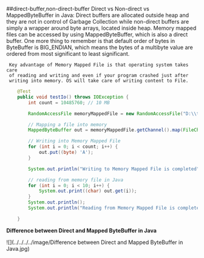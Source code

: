 ##direct-buffer,non-direct-buffer
   Direct vs Non-direct vs MappedByteBuffer in Java: Direct buffers are
	 allocated outside heap and they are not in control of Garbage Collection
	 while non-direct buffers are simply a wrapper around byte arrays, located
	 inside heap. Memory mapped files can be accessed by using
	 MappedByteBuffer, which is also a direct buffer. One more thing to
	 remember is that default order of bytes in ByteBuffer is BIG_ENDIAN,
	 which means the bytes of a multibyte value are ordered from most
	 significant to least significant.
	 
	 Key advantage of Memory Mapped File is that operating system takes care
	 of reading and writing and even if your program crashed just after
	 writing into memory. OS will take care of writing content to File.

```java
	@Test
	public void testIo() throws IOException {
		int count = 10485760; // 10 MB

		RandomAccessFile memoryMappedFile = new RandomAccessFile("D:\\test\\largeFile.txt", "rw");

		// Mapping a file into memory
		MappedByteBuffer out = memoryMappedFile.getChannel().map(FileChannel.MapMode.READ_WRITE, 0, count * 100);

		// Writing into Memory Mapped File
		for (int i = 0; i < count; i++) {
			out.put((byte) 'A');
		}

		System.out.println("Writing to Memory Mapped File is completed");

		// reading from memory file in Java
		for (int i = 0; i < 10; i++) {
			System.out.print((char) out.get(i));
		}
		System.out.println();
		System.out.println("Reading from Memory Mapped File is completed");

	}
```

**Difference between Direct and Mapped ByteBuffer in Java**

![](../../../../image/Difference between Direct and Mapped ByteBuffer in Java.jpg)
